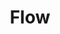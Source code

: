 ---
blog: https://flow.org/blog/
git: https://github.com/facebook/flow
logohandle: flow
other:
- name: StackOverflow
  url: http://stackoverflow.com/questions/tagged/flowtype
sort: flow
title: Flow
twitter: https://x.com/flowtype
website: https://flow.org/
---